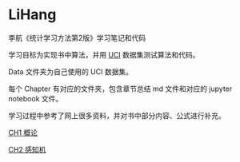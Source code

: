# LiHang
李航《统计学习方法第2版》学习笔记和代码

学习目标为实现书中算法，并用 [UCI](https://archive.ics.uci.edu/ml/datasets.php) 数据集测试算法和代码。

Data 文件夹为自己使用的 UCI 数据集。

每个 Chapter 有对应的文件夹，包含章节总结 md 文件和对应的 jupyter notebook 文件。

学习过程中参考了网上很多资料，并对书中部分内容、公式进行补充。

[CH1 概论](./CH1/概论.md)

[CH2 感知机](./CH2/Perceptron.md)

